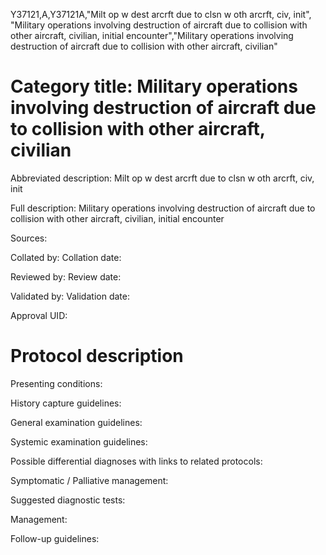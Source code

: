 Y37121,A,Y37121A,"Milt op w dest arcrft due to clsn w oth arcrft, civ, init", "Military operations involving destruction of aircraft due to collision with other aircraft, civilian, initial encounter","Military operations involving destruction of aircraft due to collision with other aircraft, civilian"
# Category title: Military operations involving destruction of aircraft due to collision with other aircraft, civilian

Abbreviated description: Milt op w dest arcrft due to clsn w oth arcrft, civ, init

Full description: Military operations involving destruction of aircraft due to collision with other aircraft, civilian, initial encounter

Sources:

Collated by:
Collation date:

Reviewed by:
Review date:

Validated by:
Validation date:

Approval UID:

# Protocol description

Presenting conditions:

History capture guidelines:

General examination guidelines:

Systemic examination guidelines:

Possible differential diagnoses with links to related protocols:

Symptomatic / Palliative management:

Suggested diagnostic tests:

Management:

Follow-up guidelines:
